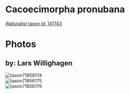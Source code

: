 
Cacoecimorpha pronubana
=======================
  
[iNaturalist taxon id: 141743](https://www.inaturalist.org/taxa/141743)
# Photos

## by: Lars Willighagen
  
![taxon71856174](https://inaturalist-open-data.s3.amazonaws.com/photos/77285708/medium.jpg)  
![taxon71856175](https://inaturalist-open-data.s3.amazonaws.com/photos/77286015/medium.jpeg)  
![taxon71856176](https://inaturalist-open-data.s3.amazonaws.com/photos/77286030/medium.jpeg)